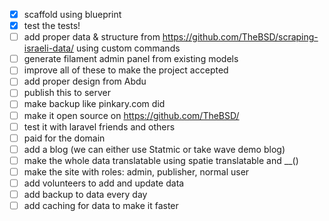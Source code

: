 - [x] scaffold using blueprint 
- [x] test the tests!
- [ ] add proper data & structure from https://github.com/TheBSD/scraping-israeli-data/ using custom commands
- [ ] generate filament admin panel from existing models 
- [ ] improve all of these to make the project accepted
- [ ] add proper design from Abdu 
- [ ] publish this to server
- [ ] make backup like pinkary.com did
- [ ] make it open source on https://github.com/TheBSD/
- [ ] test it with laravel friends and others
- [ ] paid for the domain
- [ ] add a blog (we can either use Statmic or take wave demo blog)
- [ ] make the whole data translatable using spatie translatable and __()
- [ ] make the site with roles: admin, publisher, normal user 
- [ ] add volunteers to add and update data
- [ ] add backup to data every day
- [ ] add caching for data to make it faster
